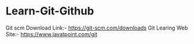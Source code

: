 ﻿# Learn-Git-Github
Git scm Download Link:-
https://git-scm.com/downloads
Git Learing Web Site:-
https://www.javatpoint.com/git

